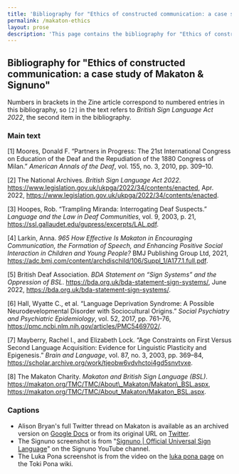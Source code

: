 ```yaml
---
title: 'Bibliography for "Ethics of constructed communication: a case study of Makaton & Signuno"'
permalink: /makaton-ethics
layout: prose
description: 'This page contains the bibliography for "Ethics of constructed communication: a case study of Makaton & Signuno" in issue 2 of the SCC Zine.'
---
```

## Bibliography for "Ethics of constructed communication: a case study of Makaton & Signuno"
Numbers in brackets in the Zine article correspond to numbered entries in this bibliography, so `[2]` in the text refers to *British Sign Language Act 2022*, the second item in the bibliography.

### Main text
[1] Moores, Donald F. “Partners in Progress: The 21st International Congress
on Education of the Deaf and the Repudiation of the 1880 Congress of
Milan.” *American Annals of the Deaf*, vol. 155, no. 3, 2010, pp.
309–10.

[2] The National Archives. *British Sign Language Act 2022*.
https://www.legislation.gov.uk/ukpga/2022/34/contents/enacted, Apr.
2022, <https://www.legislation.gov.uk/ukpga/2022/34/contents/enacted>.

[3] Hoopes, Rob. “Trampling Miranda: Interrogating Deaf Suspects.” *Language
and the Law in Deaf Communities*, vol. 9, 2003, p. 21,
<https://ssl.gallaudet.edu/gupress/excerpts/LAL.pdf>.

[4] Larkin, Anna. *965 How Effective Is Makaton in Encouraging
Communication, the Formation of Speech, and Enhancing Positive Social
Interaction in Children and Young People?* BMJ Publishing Group Ltd,
2021,
<https://adc.bmj.com/content/archdischild/106/Suppl_1/A177.1.full.pdf>.

[5] British Deaf Association. *BDA Statement on “Sign Systems” and the
Oppression of BSL*. https://bda.org.uk/bda-statement-sign-systems/, June
2022, <https://bda.org.uk/bda-statement-sign-systems/>.

[6] Hall, Wyatte C., et al. “Language Deprivation Syndrome: A Possible
Neurodevelopmental Disorder with Sociocultural Origins.” *Social
Psychiatry and Psychiatric Epidemiology*, vol. 52, 2017, pp. 761–76,
<https://pmc.ncbi.nlm.nih.gov/articles/PMC5469702/>.


[7] Mayberry, Rachel I., and Elizabeth Lock. “Age Constraints on First
Versus Second Language Acquisition: Evidence for Linguistic Plasticity
and Epigenesis.” *Brain and Language*, vol. 87, no. 3, 2003, pp. 369–84,
<https://scholar.archive.org/work/tjeobw6vdvhctoi4gd5snvtvxe>.

[8] The Makaton Charity. *Makaton and British Sign Language (BSL)*.
https://makaton.org/TMC/TMC/About\_Makaton/Makaton\_BSL.aspx,
<https://makaton.org/TMC/TMC/About_Makaton/Makaton_BSL.aspx>.

### Captions
* Alison Bryan's full Twitter thread on Makaton is available as an archived version on [Google Docs](https://docs.google.com/document/d/14MGO1zlmYBluNTV1YPR600gq7hGyqbjZbzsLrTKBma8) or from its original URL on [Twitter](https://twitter.com/deaf/status/1488528969427263491).
* The Signuno screenshot is from "[Signuno \| Official Universal Sign Language](https://www.youtube.com/watch?v=CMUr5HsVB0s)" on the Signuno YouTube channel.
* The Luka Pona screenshot is from the video on the [luka pona page](https://sona.pona.la/wiki/luka_pona) on the Toki Pona wiki.